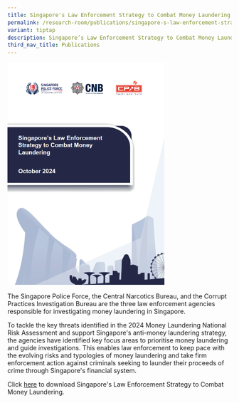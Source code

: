 ```yaml
---
title: Singapore's Law Enforcement Strategy to Combat Money Laundering
permalink: /research-room/publications/singapore-s-law-enforcement-strategy-to-combat-money-laundering/
variant: tiptap
description: Singapore’s Law Enforcement Strategy to Combat Money Laundering
third_nav_title: Publications
---
```

<p></p>
<div class="isomer-image-wrapper">
<img style="width: 70%;" height="auto" width="100%" alt="Singapore's Law Enforcement Strategy to Combat Money Laundering" src="/images/Singapore_s_Law_Enforcement_Strategy_to_Combat_Money_Laundering_2024_cover.png">
</div>
<p>The Singapore Police Force, the Central Narcotics Bureau, and the Corrupt
Practices Investigation Bureau are the three law enforcement agencies responsible
for investigating money laundering in Singapore.</p>
<p>To tackle the key threats identified in the 2024 Money Laundering National
Risk Assessment and support Singapore's anti-money laundering strategy,
the agencies have identified key focus areas to prioritise money laundering
and guide investigations. This enables law enforcement to keep pace with
the evolving risks and typologies of money laundering and take firm enforcement
action against criminals seeking to launder their proceeds of crime through
Singapore's financial system.</p>
<p>Click <a href="/files/Singapore_s_Law_Enforcement_Strategy_to_Combat_Money_Laundering_2024.pdf" rel="noopener noreferrer nofollow" target="_blank">here</a> to
download Singapore's Law Enforcement Strategy to Combat Money Laundering.</p>
<p></p>